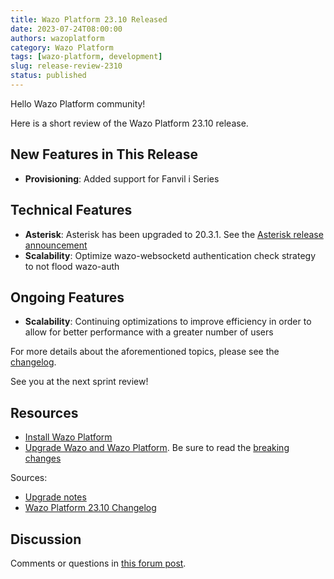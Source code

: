```yaml
---
title: Wazo Platform 23.10 Released
date: 2023-07-24T08:00:00
authors: wazoplatform
category: Wazo Platform
tags: [wazo-platform, development]
slug: release-review-2310
status: published
---
```


Hello Wazo Platform community!

Here is a short review of the Wazo Platform 23.10 release.

## New Features in This Release

- **Provisioning**: Added support for Fanvil i Series

## Technical Features

- **Asterisk**: Asterisk has been upgraded to 20.3.1. See the [Asterisk release announcement](https://www.asterisk.org/asterisk-news/asterisk-security-release-20-3-1-now-available/)
- **Scalability**: Optimize wazo-websocketd authentication check strategy to not flood wazo-auth

## Ongoing Features

- **Scalability**: Continuing optimizations to improve efficiency in order to allow for better performance with a greater number of users

For more details about the aforementioned topics, please see the [changelog](https://wazo-dev.atlassian.net/issues/?jql=project%3DWAZO%20AND%20fixVersion%3D23.10).

See you at the next sprint review!

<!-- truncate -->

## Resources

- [Install Wazo Platform](https://wazo-platform.org/use-cases)
- [Upgrade Wazo and Wazo Platform](/uc-doc/upgrade/). Be sure to read the
  [breaking changes](/uc-doc/upgrade/upgrade_notes#23-10)

Sources:

- [Upgrade notes](/uc-doc/upgrade/upgrade_notes#23-10)
- [Wazo Platform 23.10 Changelog](https://wazo-dev.atlassian.net/issues/?jql=project%3DWAZO%20AND%20fixVersion%3D23.10)

## Discussion

Comments or questions in
[this forum post](https://wazo-platform.discourse.group/t/blog-wazo-platform-23-10-released).
